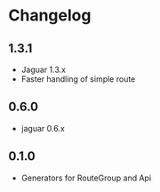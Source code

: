 # Changelog

## 1.3.1

+ Jaguar 1.3.x
+ Faster handling of simple route

## 0.6.0

- jaguar 0.6.x

## 0.1.0

- Generators for RouteGroup and Api

